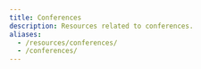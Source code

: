 ```yaml
---
title: Conferences
description: Resources related to conferences.
aliases:
  - /resources/conferences/
  - /conferences/
---
```

